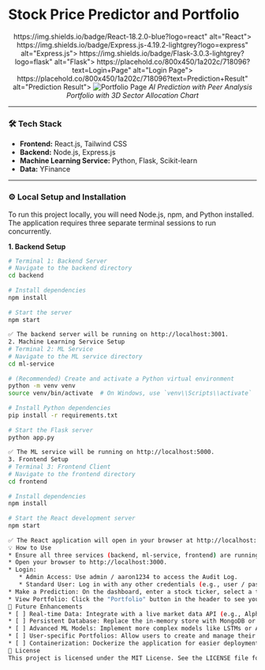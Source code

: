 # Stock Price Predictor and Portfolio
 
<p align="center">
https://img.shields.io/badge/React-18.2.0-blue?logo=react" alt="React">
https://img.shields.io/badge/Express.js-4.19.2-lightgrey?logo=express" alt="Express.js">
https://img.shields.io/badge/Flask-3.0.3-lightgrey?logo=flask" alt="Flask">
https://placehold.co/800x450/1a202c/718096?text=Login+Page" alt="Login Page"></td>
https://placehold.co/800x450/1a202c/718096?text=Prediction+Result" alt="Prediction Result"></td>
<img src="https://placehold.co/800x450/1a202c/718096?text=Portfolio+Page" alt="Portfolio Page"></td>
  </tr>
  <tr>
    <td align="center"><em>AI Prediction with Peer Analysis</em></td>
    <td align="center"><em>Portfolio with 3D Sector Allocation Chart</em></td>
  </tr>
</table>
 
---
 
### 🛠️ Tech Stack
 
* **Frontend:** React.js, Tailwind CSS
* **Backend:** Node.js, Express.js
* **Machine Learning Service:** Python, Flask, Scikit-learn
* **Data:** YFinance
 
---
 
### ⚙️ Local Setup and Installation
 
To run this project locally, you will need Node.js, npm, and Python installed. The application requires three separate terminal sessions to run concurrently.
 
**1. Backend Setup**
 
```bash
# Terminal 1: Backend Server
# Navigate to the backend directory
cd backend
 
# Install dependencies
npm install
 
# Start the server
npm start
 
✅ The backend server will be running on http://localhost:3001.
2. Machine Learning Service Setup
# Terminal 2: ML Service
# Navigate to the ML service directory
cd ml-service
 
# (Recommended) Create and activate a Python virtual environment
python -m venv venv
source venv/bin/activate  # On Windows, use `venv\\Scripts\\activate`
 
# Install Python dependencies
pip install -r requirements.txt
 
# Start the Flask server
python app.py
 
✅ The ML service will be running on http://localhost:5000.
3. Frontend Setup
# Terminal 3: Frontend Client
# Navigate to the frontend directory
cd frontend
 
# Install dependencies
npm install
 
# Start the React development server
npm start
 
✅ The React application will open in your browser at http://localhost:3000.
💡 How to Use
* Ensure all three services (backend, ml-service, frontend) are running.
* Open your browser to http://localhost:3000.
* Login:
   * Admin Access: Use admin / aaron1234 to access the Audit Log.
   * Standard User: Log in with any other credentials (e.g., user / password).
* Make a Prediction: On the dashboard, enter a stock ticker, select a timeline, and click Submit.
* View Portfolio: Click the "Portfolio" button in the header to see your holdings.
🔮 Future Enhancements
* [ ] Real-time Data: Integrate with a live market data API (e.g., Alpha Vantage, Finnhub).
* [ ] Persistent Database: Replace the in-memory store with MongoDB or PostgreSQL for persistent user data.
* [ ] Advanced ML Models: Implement more complex models like LSTMs or ARIMA for improved prediction accuracy.
* [ ] User-specific Portfolios: Allow users to create and manage their own portfolios.
* [ ] Containerization: Dockerize the application for easier deployment.
📄 License
This project is licensed under the MIT License. See the LICENSE file for details.

